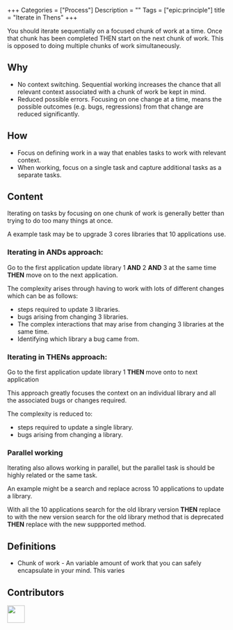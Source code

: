 
+++
Categories = ["Process"]
Description = ""
Tags = ["epic:principle"]
title = "Iterate in Thens"
+++

You should iterate sequentially on a focused chunk of work at a time. Once that chunk has been completed THEN start on the next chunk of work. This is opposed to doing multiple chunks of work simultaneously.

## Why
* No context switching. Sequential working increases the chance that all relevant context associated with a chunk of work be kept in mind.
* Reduced possible errors. Focusing on one change at a time, means the possible outcomes (e.g. bugs, regressions) from that change are reduced significantly.

## How

* Focus on defining work in a way that enables tasks to work with relevant context.
* When working, focus on a single task and capture additional tasks as a separate tasks.

## Content

Iterating on tasks by focusing on one chunk of work is generally better than trying to do too many things at once.

A example task may be to upgrade 3 cores libraries that 10 applications use.

### Iterating in ANDs approach:

Go to the first application
update library 1 **AND** 2 **AND** 3 at the same time
**THEN** move on to the next application.

The complexity arises through having to work with lots of different changes which can be as follows:

* steps required to update 3 libraries.
* bugs arising from changing 3 libraries.
* The complex interactions that may arise from changing 3 libraries at the same time.
* Identifying which library a bug came from.

### Iterating in THENs approach:

Go to the first application
update library 1
**THEN** move onto to next application

This approach greatly focuses the context on an individual library and all the associated bugs or changes required.

The complexity is reduced to:

* steps required to update a single library.
* bugs arising from changing a library.

### Parallel working

Iterating also allows working in parallel, but the parallel task is should be highly related or the same task.

An example might be a search and replace across 10 applications to update a library.

With all the 10 applications
search for the old library version
**THEN** replace to with the new version
search for the old library method that is deprecated
**THEN** replace with the new suppported method.

## Definitions

* Chunk of work - An variable amount of work that you can safely encapsulate in your mind. This varies


## Contributors

<a class="contributor" alt="Adam Craven" href="https://github.com/adamcraven">
  <img src="https://github.com/adamcraven.png?size=80" width="40">
</a>

